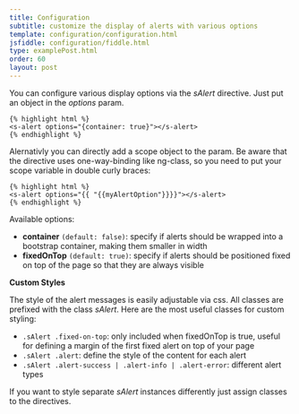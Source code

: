 ```yaml
---
title: Configuration
subtitle: customize the display of alerts with various options
template: configuration/configuration.html
jsfiddle: configuration/fiddle.html
type: examplePost.html
order: 60
layout: post
---
```


You can configure various display options via the *sAlert* directive. Just put an object in the *options* param.

    {% highlight html %}
    <s-alert options="{container: true}"></s-alert>
    {% endhighlight %}

Alernativly you can directly add a scope object to the param. Be aware that the directive uses one-way-binding like ng-class, so you need to put your scope variable in double curly braces:

    {% highlight html %}
    <s-alert options="{{ "{{myAlertOption"}}}}"></s-alert>
    {% endhighlight %}

Available options:

  * **container** `(default: false)`: specify if alerts should be wrapped into a bootstrap container, making them smaller in width
  * **fixedOnTop** `(default: true)`: specify if alerts should be positioned fixed on top of the page so that they are always visible

**Custom Styles**

The style of the alert messages is easily adjustable via css. All classes are prefixed with the class *sAlert*. Here are the most useful classes for custom styling:

  * `.sAlert .fixed-on-top`: only included when fixedOnTop is true, useful for defining a margin of the first fixed alert on top of your page
  * `.sAlert .alert`: define the style of the content for each alert
  * `.sAlert .alert-success | .alert-info | .alert-error`: different alert types

If you want to style separate *sAlert* instances differently just assign classes to the directives.